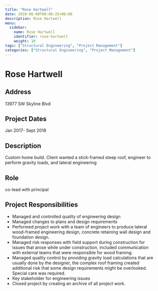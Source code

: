 ```yaml
---
title: "Rose Hartwell"
date: 2020-06-08T08:06:25+06:00
description: Rose Hartwell
menu:
  sidebar:
    name: Rose Hartwell
    identifier: rose-hartwell
    weight: 10
tags: ["Structural Engineering", "Project Management"]
categories: ["Structural Engineering", "Project Management"]
---
```


# Rose Hartwell

## Address
13977 SW Skyline Blvd

## Project Dates
Jan 2017- Sept 2018

## Description
Custom home build. Client wanted a stick-framed steep roof, engineer to perform gravity loads, and lateral engineering

## Role
co-lead with principal

## Project Responsibilities
- Managed and controlled quality of engineering design
- Managed changes to plans and design requirements
- Performed project work with a team of engineers to produce lateral wood-framed engineering design, concrete retaining wall design and foundation design.
- Managed risk responses with field support during construction for issues that arose while under construction, included communication with external teams that were responsible for wood framing.
- Managed quality control by providing gravity load calculations that are usually done by the designer, the complex roof framing created additional risk that some design requirements might be overlooked. Special care was required.
- Key stakeholder for engineering issues
- Closed project by creating an archive of all project work.
